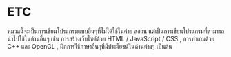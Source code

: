 ETC
======
หมวดนี้จะเป็นการเขียนโปรแกรมแบบอื่นๆที่ไม่ได้ใช้ในค่าย สอวน แต่เป็นการเขียนโปรแกรมที่สามารถนำไปใช้ในด้านอื่นๆ เช่น การสร้างเว็บไซต์ด้วย HTML / JavaScript / CSS , การทำเกมด้วย C++ และ OpenGL , ฝึกการใช้ภาษาอื่นๆที่มีประโยชน์ในด้านต่างๆ เป็นต้น